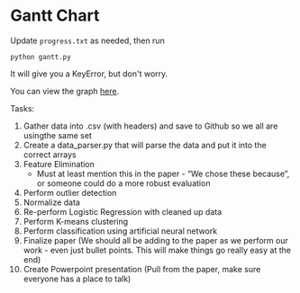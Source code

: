# Gantt Chart

Update `progress.txt` as needed, then run

```
python gantt.py
```

It will give you a KeyError, but don't worry.

You can view the graph [here](https://plot.ly/~richardli068/0).

Tasks:
1. Gather data into .csv (with headers) and save to Github so we all are usingthe same set
2. Create a data_parser.py that will parse the data and put it into the correct arrays
3. Feature Elimination
    * Must at least mention this in the paper - “We chose these because”, or someone could do a more robust evaluation
4. Perform outlier detection
5. Normalize data
6. Re-perform Logistic Regression with cleaned up data
7. Perform K-means clustering
8. Perform classification using artificial neural network
9. Finalize paper (We should all be adding to the paper as we perform our work - even just bullet points. This will make things go really easy at the end)
10. Create Powerpoint presentation (Pull from the paper, make sure everyone has a place to talk)
